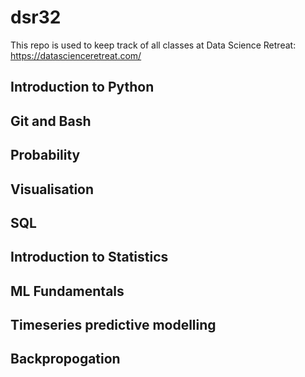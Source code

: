 # dsr32
This repo is used to keep track of all classes at Data Science Retreat: https://datascienceretreat.com/


## Introduction to Python

## Git and Bash

## Probability

## Visualisation

## SQL

## Introduction to Statistics

## ML Fundamentals

## Timeseries predictive modelling

## Backpropogation

